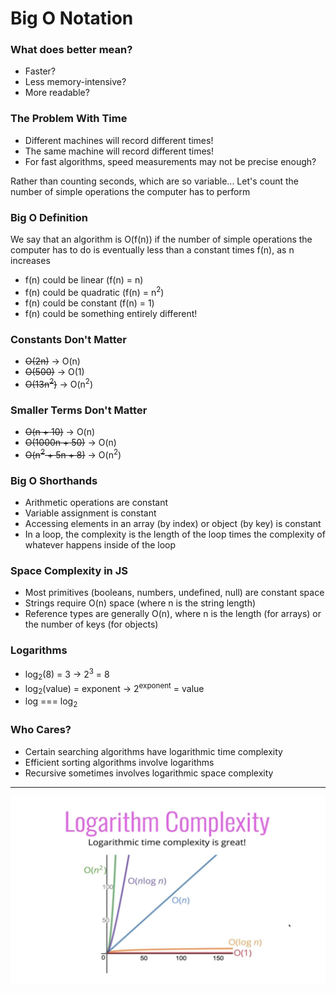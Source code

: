 # Big O Notation

### What does better mean?

- Faster?
- Less memory-intensive?
- More readable?

### The Problem With Time

- Different machines will record different times!
- The same machine will record different times!
- For fast algorithms, speed measurements may not be precise enough?

Rather than counting seconds, which are so variable...
Let's count the number of simple operations the computer has to perform

### Big O Definition

We say that an algorithm is O(f(n)) if the number of simple operations the computer has to do is eventually less than a constant times f(n), as n increases

- f(n) could be linear (f(n) = n)
- f(n) could be quadratic (f(n) = n<sup>2</sup>)
- f(n) could be constant (f(n) = 1)
- f(n) could be something entirely different!

### Constants Don't Matter

- ~~O(2n)~~ &#8594; O(n)
- ~~O(500)~~ &#8594; O(1)
- ~~O(13n<sup>2</sup>)~~ &#8594; O(n<sup>2</sup>)

### Smaller Terms Don't Matter

- ~~O(n + 10)~~ &#8594; O(n)
- ~~O(1000n + 50)~~ &#8594; O(n)
- ~~O(n<sup>2</sup> + 5n + 8)~~ &#8594; O(n<sup>2</sup>)

### Big O Shorthands

- Arithmetic operations are constant
- Variable assignment is constant
- Accessing elements in an array (by index) or object (by key) is constant
- In a loop, the complexity is the length of the loop times the complexity of whatever happens inside of the loop

### Space Complexity in JS

- Most primitives (booleans, numbers, undefined, null) are constant space
- Strings require O(n) space (where n is the string length)
- Reference types are generally O(n), where n is the length (for arrays) or the number of keys (for objects)

### Logarithms

- log<sub>2</sub>(8) = 3 &#8594; 2<sup>3</sup> = 8
- log<sub>2</sub>(value) = exponent &#8594; 2<sup>exponent</sup> = value
- log === log<sub>2</sub>

### Who Cares?

- Certain searching algorithms have logarithmic time complexity
- Efficient sorting algorithms involve logarithms
- Recursive sometimes involves logarithmic space complexity

<hr />

![Logarithm Complexity](./images/logarithm-complexity.JPG)